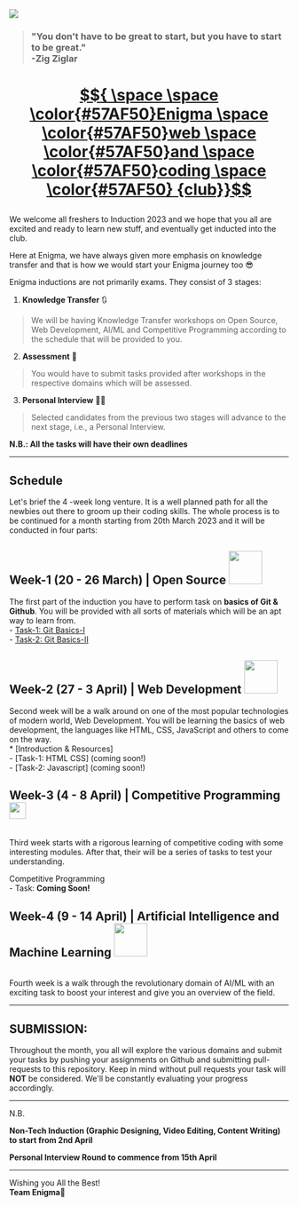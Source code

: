 <img src="./assets/banner.png">

>### "You don't have to be great to start, but you have to start to be great." <br> -Zig Ziglar


<h1>
<a target="_blank" href="https://enigmavssut.com/">

$${ \space   \space  \color{#57AF50}Enigma \space \color{#57AF50}web  \space \color{#57AF50}and  \space \color{#57AF50}coding  \space \color{#57AF50} {club}}$$



</a> 

</h1>
We welcome all freshers to Induction 2023 and we hope that you all are excited and ready to learn new stuff, and eventually get inducted into the club.



Here at Enigma, we have always given more emphasis on knowledge transfer and that is how we would start your Enigma journey too 😎

Enigma inductions are not primarily exams. They consist of 3 stages:

1. **Knowledge Transfer** 🔃
> We will be having Knowledge Transfer workshops on Open Source, Web Development, AI/ML and Competitive Programming according to the schedule that will be provided to you.


2. **Assessment** 🏹
> You would have to submit tasks provided after workshops in the respective domains which will be assessed.


3. **Personal Interview** 👨‍⚖️
> Selected candidates from the previous two stages will advance to the next stage, i.e., a Personal Interview.


__N.B.: All the tasks will have their own deadlines__

<hr>

## Schedule

Let's brief the 4 -week long venture. It is a well planned path for all the newbies out there to groom up their coding skills. The whole process is to be continued for a month starting from 20th March 2023 and it will be conducted in four parts:

## Week-1 (20 - 26 March) | Open Source <img src="./assets/octocat-github.gif" width="60">
The first part of the induction you have to perform task on **basics of Git & Github**. You will be provided with all sorts of materials which will be an apt way to learn from.<br>
    - [Task-1: Git Basics-I](./Open_Source/Task-1/)<br>
    - [Task-2: Git Basics-II](./Open_Source/Task-2/)
<br>
## Week-2 (27 - 3 April) | Web Development <img src="./assets/webdev.gif" width="60">
Second week will be a walk around on one of the most popular technologies of modern world, Web Development. You will be learning the basics of web development, the languages like HTML, CSS, JavaScript and others to come on the way.<br>
    * [Introduction & Resources]<br>
    - [Task-1: HTML CSS] (coming soon!)<br>
    - [Task-2: Javascript] (coming soon!)
<br>

## Week-3 (4 - 8 April) | Competitive Programming <img src="./assets/maze.gif" width="30">
<br>
Third week starts with a rigorous learning of competitive coding with some interesting modules. After that, their will be a series of tasks to test your understanding.

Competitive Programming<br>
    - Task: **Coming Soon!**
<br>
## Week-4 (9 - 14 April) | Artificial Intelligence and Machine Learning <img src="./assets/Ai.gif" width="60">
<br>
Fourth week is a walk through the revolutionary domain of AI/ML with an exciting task to boost your interest and give you an overview of the field.

<hr>

## SUBMISSION:
Throughout the month, you all will explore the various domains and submit your tasks by pushing your assignments on Github and submitting pull-requests to this repository. Keep in mind without pull requests your task will **NOT** be considered. We'll be constantly evaluating your progress accordingly.
<hr>
N.B.<br>

__Non-Tech Induction (Graphic Designing, Video Editing, Content Writing) to start from 2nd April__

**Personal Interview Round to commence from 15th April**

<hr>

Wishing you All the Best! <br>
**Team Enigma**💚
